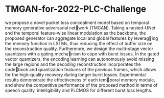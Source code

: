 # TMGAN-for-2022-PLC-Challenge

we propose a novel packet loss concealment model based on temporal memory generative adversarial network (TMGAN). Taking a nested-UNet and the temporal
feature-wise linear modulation as the backbone, the proposed generator can aggregate local and global features by leveraging the memory function in LSTMs, thus reducing the effect
of buffer size on the reconstruction quality. Furthermore, we design the multi-stage vector quantizers with a gating mechanism to cope with burst losses. In the gated vector quantizers,
the encoding learning can autonomously avoid missing the large regions and the decoding reconstruction incorporates the codebook and quantization features of the previous frames, which
allows for the high-quality recovery during longer burst losses. Experimental results demonstrate the effectiveness of each temporal memory module, and show the competitive performance
of the proposed method in terms of speech quality, intelligibility and PLCMOS for different burst loss lengths.
